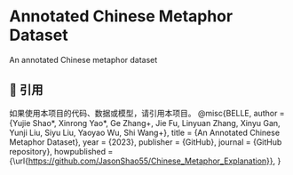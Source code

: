 
# Annotated Chinese Metaphor Dataset
An annotated Chinese metaphor dataset

## 📌 引用

如果使用本项目的代码、数据或模型，请引用本项目。
@misc{BELLE,
  author = {Yujie Shao*, Xinrong Yao*, Ge Zhang+, Jie Fu, Linyuan Zhang, Xinyu Gan, Yunji Liu, Siyu Liu, Yaoyao Wu, Shi Wang+},
  title = {An Annotated Chinese Metaphor Dataset},
  year = {2023},
  publisher = {GitHub},
  journal = {GitHub repository},
  howpublished = {\url{https://github.com/JasonShao55/Chinese_Metaphor_Explanation}},
}
